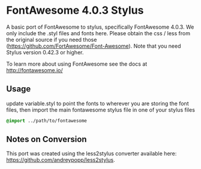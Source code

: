 # FontAwesome 4.0.3 Stylus 

A basic port of FontAwesome to stylus, specifically FontAwesome 4.0.3. We only include the .styl files and fonts here. Please obtain the css / less from the original source if you need those (https://github.com/FortAwesome/Font-Awesome). Note that you need Stylus version 0.42.3 or higher.

To learn more about using FontAwesome see the docs at http://fontawesome.io/

## Usage
update variable.styl to point the fonts to wherever you are storing the font files, then import the main fontawesome stylus file in one of your stylus files

```css
@import ../path/to/fontawesome
````

## Notes on Conversion
This port was created using the less2stylus converter available here: https://github.com/andreypopp/less2stylus. 
